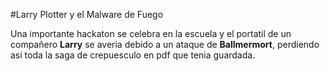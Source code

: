 #Larry Plotter y el Malware de Fuego

Una importante hackaton se celebra en la escuela y el portatil de un compañero **Larry**
se averia debido a un ataque de **Ballmermort**, perdiendo así toda la saga de
crepuesculo en pdf que tenia guardada.
